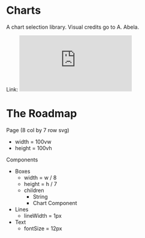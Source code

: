 # Charts

A chart selection library. Visual credits go to A. Abela.

Link: ![Chart Suggestions by A. Abela](http://img.labnol.org/di/choosing_a_good_chart2.pdf "Chart Suggestions by A. Abela")

# The Roadmap

Page (8 col by 7 row svg)
- width = 100vw
- height = 100vh

Components
- Boxes
  - width = w / 8
  - height = h / 7
  - children
    - String
    - Chart Component
- Lines
  - lineWidth = 1px
- Text
  - fontSize = 12px